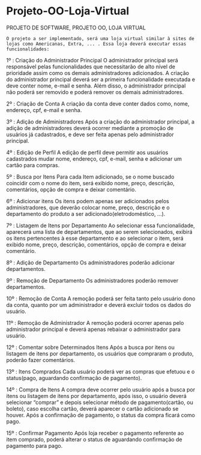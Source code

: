 # Projeto-OO-Loja-Virtual
PROJETO DE SOFTWARE, 
PROJETO OO, 
LOJA VIRTUAL

	O projeto a ser implementado, será uma loja virtual similar à sites de lojas como Americanas, Extra, ... . Essa loja deverá executar essas funcionalidades:

1º : Criação do Administrador Principal
	O administrador principal será responsável pelas funcionalidades que necessitarão de alto nível de prioridade assim como os demais administradores adicionados. A criação do administrador principal deverá ser a primeira funcionalidade executada e deve conter nome, e-mail e senha. Além disso, o administrador principal não poderá ser removido e poderá remover os demais administradores.

2º : Criação de Conta
	A criação da conta deve conter dados como, nome, endereço, cpf, e-mail e senha.

3º : Adição de Administradores
Após a criação do administrador principal, a adição de administradores deverá ocorrer mediante a promoção  de usuários já cadastrados, e deve ser feita apenas pelo administrador principal.

4º : Edição de Perfil
	A edição de perfil deve permitir aos usuários cadastrados mudar nome, endereço, cpf, e-mail, senha e adicionar um cartão para compras.

5º : Busca por Itens
	Para cada Item adicionado, se o nome buscado coincidir com o nome do item, será exibido nome, preço, descrição, comentários, opção de compra e deixar comentário.

6º : Adicionar itens
	Os itens podem apenas ser adicionados pelos administradores, que deverão colocar nome, preço, descrição e o departamento do produto a ser adicionado(eletrodoméstico, ...).

7º : Listagem de Itens por Departamento
	Ao selecionar essa funcionalidade, aparecerá uma lista de departamentos, que ao serem selecionados, exibirá os itens pertencentes à esse departamento e ao selecionar o item, será exibido nome, preço, descrição, comentários, opção de compra e deixar comentário.


8º : Adição de Departamento
	Os administradores poderão adicionar departamentos.

9º : Remoção de Departamento
	Os administradores poderão remover departamentos.

10º : Remoção de Conta
	A remoção poderá ser feita tanto pelo usuário dono da conta, quanto por um administrador e deverá excluir todos os dados do usuário.

11º : Remoção de Administrador
	A remoção poderá ocorrer apenas pelo administrador principal e deverá apenas rebaixar o administrador para usuário.

12º : Comentar sobre Determinados Itens
	Após a busca por itens ou listagem de itens por departamento, os usuários que compraram o produto, poderão fazer comentários.

13º : Itens Comprados
	Cada usuário poderá ver as compras que efetuou e o status(pago, aguardando confirmação de pagamento).

14º : Compra de Itens
	A compra deve ocorrer pelo usuário após a busca por itens ou listagem de itens por departamento, após isso, o usuário deverá selecionar “comprar” e depois selecionar método de pagamento(cartão, ou boleto), caso escolha cartão, deverá aparecer o cartão adicionado se houver. Após a confirmação de pagamento, o status da compra ficará como pago.

15º : Confirmar Pagamento
	Após loja receber o pagamento referente ao item comprado, poderá alterar o status de aguardando confirmação de pagamento para pago.
